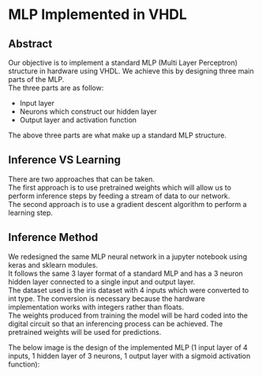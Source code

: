 # MLP Implemented in VHDL

## Abstract
Our objective is to implement a standard MLP (Multi Layer Perceptron) structure in hardware using VHDL. We achieve this by designing three main parts of the MLP. \
The three parts are as follow:

- Input layer
- Neurons which construct our hidden layer
- Output layer and activation function

The above three parts are what make up a standard MLP structure.

## Inference VS Learning
There are two approaches that can be taken. \
The first approach is to use pretrained weights which will allow us to perform inference steps by feeding a stream of data to our network. \
The second approach is to use a gradient descent algorithm to perform a learning step.

## Inference Method

We redesigned the same MLP neural network in a jupyter notebook using keras and sklearn modules. \
It follows the same 3 layer format of a standard MLP and has a 3 neuron hidden layer connected to a single input and output layer. \
The dataset used is the iris dataset with 4 inputs which were converted to int type. The conversion is necessary because the hardware implementation works with integers rather than floats. \
The weights produced from training the model will be hard coded into the digital circuit so that an inferencing process can be achieved. The pretrained weights will be used for predictions. 

The below image is the design of the implemented MLP (1 input layer of 4 inputs, 1 hidden layer of 3 neurons, 1 output layer with a sigmoid activation function):



